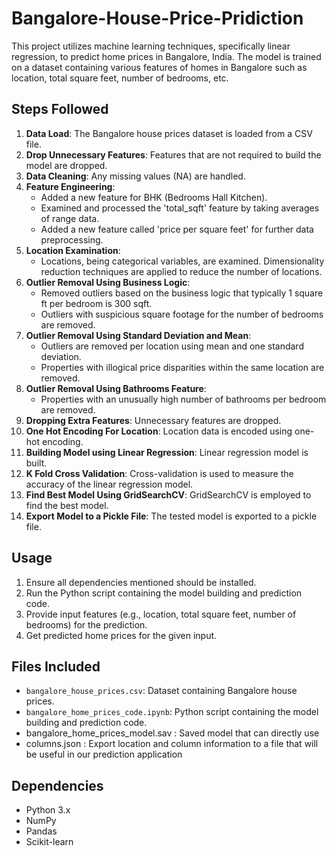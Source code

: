 # Bangalore-House-Price-Pridiction
This project utilizes machine learning techniques, specifically linear regression, to predict home prices in Bangalore, India. The model is trained on a dataset containing various features of homes in Bangalore such as location, total square feet, number of bedrooms, etc.

## Steps Followed

1. **Data Load**: The Bangalore house prices dataset is loaded from a CSV file.
2. **Drop Unnecessary Features**: Features that are not required to build the model are dropped.
3. **Data Cleaning**: Any missing values (NA) are handled.
4. **Feature Engineering**:
   - Added a new feature for BHK (Bedrooms Hall Kitchen).
   - Examined and processed the 'total_sqft' feature by taking averages of range data.
   - Added a new feature called 'price per square feet' for further data preprocessing.
5. **Location Examination**: 
   - Locations, being categorical variables, are examined. Dimensionality reduction techniques are applied to reduce the number of locations.
6. **Outlier Removal Using Business Logic**:
   - Removed outliers based on the business logic that typically 1 square ft per bedroom is 300 sqft. 
   - Outliers with suspicious square footage for the number of bedrooms are removed.
7. **Outlier Removal Using Standard Deviation and Mean**:
   - Outliers are removed per location using mean and one standard deviation.
   - Properties with illogical price disparities within the same location are removed.
8. **Outlier Removal Using Bathrooms Feature**:
   - Properties with an unusually high number of bathrooms per bedroom are removed.
9. **Dropping Extra Features**: Unnecessary features are dropped.
10. **One Hot Encoding For Location**: Location data is encoded using one-hot encoding.
11. **Building Model using Linear Regression**: Linear regression model is built.
12. **K Fold Cross Validation**: Cross-validation is used to measure the accuracy of the linear regression model.
13. **Find Best Model Using GridSearchCV**: GridSearchCV is employed to find the best model.
14. **Export Model to a Pickle File**: The tested model is exported to a pickle file.

## Usage

1. Ensure all dependencies mentioned should be installed.
2. Run the Python script containing the model building and prediction code.
3. Provide input features (e.g., location, total square feet, number of bedrooms) for the prediction.
4. Get predicted home prices for the given input.

## Files Included

- `bangalore_house_prices.csv`: Dataset containing Bangalore house prices.
- `bangalore_home_prices_code.ipynb`: Python script containing the model building and prediction code.
- bangalore_home_prices_model.sav : Saved model that can directly use
- columns.json : Export location and column information to a file that will be useful in our prediction application


## Dependencies

- Python 3.x
- NumPy
- Pandas
- Scikit-learn
